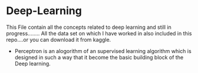 # Deep-Learning
This File contain all the concepts related to deep learning and still in progress........
All the data set on which I have worked in also included in this repo....or you can download it from kaggle.

<ul>
  <li>Perceptron is an alogorithm of an supervised learning algorithm which is designed in such a way that it become the basic building block of the Deep learning.</li>
